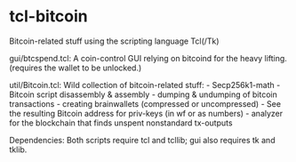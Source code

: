 tcl-bitcoin
===========

Bitcoin-related stuff using the scripting language Tcl(/Tk)

gui/btcspend.tcl:
   A coin-control GUI relying on bitcoind for the heavy lifting.
      (requires the wallet to be unlocked.)

util/Bitcoin.tcl:
   Wild collection of bitcoin-related stuff:
     - Secp256k1-math
     - Bitcoin script disassembly & assembly
     - dumping & undumping of bitcoin transactions
     - creating brainwallets (compressed or uncompressed)
     - See the resulting Bitcoin address for priv-keys (in wf or as numbers)
     - analyzer for the blockchain that finds unspent nonstandard tx-outputs
   

Dependencies:
Both scripts require tcl and tcllib; gui also requires tk and tklib.
